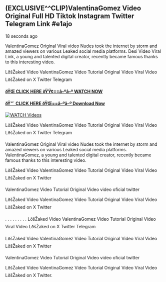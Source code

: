 ## (EXCLUSIVE^^CLIP)ValentinaGomez Video Original Full HD Tiktok Instagram Twitter Telegram Link #e1ajo

18 seconds ago

ValentinaGomez Original Viral video Nudes took the internet by storm and amazed viewers on various Leaked social media platforms. Desi Video Viral Link, a young and talented digital creator, recently became famous thanks to this interesting video.

LðšŽaked Video ValentinaGomez Video Tutorial Original Video Viral Video LðšŽaked on X Twitter Telegram

**[ðŸŒ CLICK HERE ðŸŸ¢==â–ºâ–º WATCH NOW](https://clips-mediaa.blogspot.com/2025/02/video-viral-download.html)**

**[ðŸ”´ CLICK HERE ðŸŒ==â–ºâ–º Download Now](https://clips-mediaa.blogspot.com/2025/02/video-viral-download.html)**

[![WATCH Videos](https://i.imgur.com/dJHk4Zq.gif)](https://clips-mediaa.blogspot.com/2025/02/video-viral-download.html)

LðšŽaked Video ValentinaGomez Video Tutorial Original Video Viral Video LðšŽaked on X Twitter Telegram

ValentinaGomez Original Viral video Nudes took the internet by storm and amazed viewers on various Leaked social media platforms. ValentinaGomez, a young and talented digital creator, recently became famous thanks to this interesting video.

LðšŽaked Video ValentinaGomez Video Tutorial Original Video Viral Video LðšŽaked on X Twitter

ValentinaGomez Video Tutorial Original Video video oficial twitter

LðšŽaked Video ValentinaGomez Video Tutorial Original Video Viral Video LðšŽaked on X Twitter

. . . . . . . . . LðšŽaked Video ValentinaGomez Video Tutorial Original Video Viral Video LðšŽaked on X Twitter Telegram

LðšŽaked Video ValentinaGomez Video Tutorial Original Video Viral Video LðšŽaked on X Twitter

ValentinaGomez Video Tutorial Original Video video oficial twitter

LðšŽaked Video ValentinaGomez Video Tutorial Original Video Viral Video LðšŽaked on X Twitter.